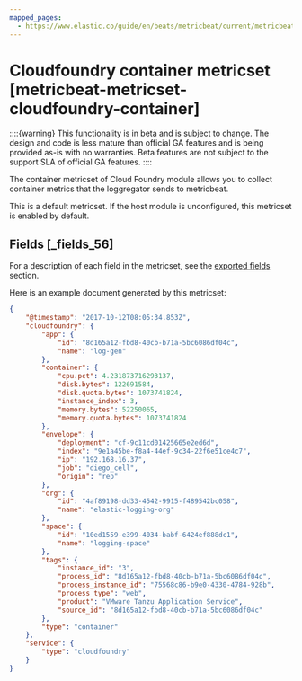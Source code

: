 ```yaml
---
mapped_pages:
  - https://www.elastic.co/guide/en/beats/metricbeat/current/metricbeat-metricset-cloudfoundry-container.html
---
```


# Cloudfoundry container metricset [metricbeat-metricset-cloudfoundry-container]

::::{warning}
This functionality is in beta and is subject to change. The design and code is less mature than official GA features and is being provided as-is with no warranties. Beta features are not subject to the support SLA of official GA features.
::::


The container metricset of Cloud Foundry module allows you to collect container metrics that the loggregator sends to metricbeat.

This is a default metricset. If the host module is unconfigured, this metricset is enabled by default.

## Fields [_fields_56]

For a description of each field in the metricset, see the [exported fields](/reference/metricbeat/exported-fields-cloudfoundry.md) section.

Here is an example document generated by this metricset:

```json
{
    "@timestamp": "2017-10-12T08:05:34.853Z",
    "cloudfoundry": {
        "app": {
            "id": "8d165a12-fbd8-40cb-b71a-5bc6086df04c",
            "name": "log-gen"
        },
        "container": {
            "cpu.pct": 4.231873716293137,
            "disk.bytes": 122691584,
            "disk.quota.bytes": 1073741824,
            "instance_index": 3,
            "memory.bytes": 52250065,
            "memory.quota.bytes": 1073741824
        },
        "envelope": {
            "deployment": "cf-9c11cd01425665e2ed6d",
            "index": "9e1a45be-f8a4-44ef-9c34-22f6e51ce4c7",
            "ip": "192.168.16.37",
            "job": "diego_cell",
            "origin": "rep"
        },
        "org": {
            "id": "4af89198-dd33-4542-9915-f489542bc058",
            "name": "elastic-logging-org"
        },
        "space": {
            "id": "10ed1559-e399-4034-babf-6424ef888dc1",
            "name": "logging-space"
        },
        "tags": {
            "instance_id": "3",
            "process_id": "8d165a12-fbd8-40cb-b71a-5bc6086df04c",
            "process_instance_id": "75568c86-b9e0-4330-4784-928b",
            "process_type": "web",
            "product": "VMware Tanzu Application Service",
            "source_id": "8d165a12-fbd8-40cb-b71a-5bc6086df04c"
        },
        "type": "container"
    },
    "service": {
        "type": "cloudfoundry"
    }
}
```


